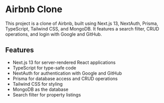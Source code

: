 # Airbnb Clone

This project is a clone of Airbnb, built using Next.js 13, NextAuth, Prisma, TypeScript, Tailwind CSS, and MongoDB. It features a search filter, CRUD operations, and login with Google and GitHub.

## Features

- Next.js 13 for server-rendered React applications
- TypeScript for type-safe code
- NextAuth for authentication with Google and GitHub
- Prisma for database access and CRUD operations
- Tailwind CSS for styling
- MongoDB as the database
- Search filter for property listings
